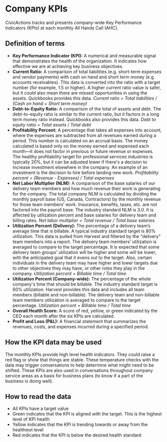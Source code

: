# Company KPIs

CivicActions tracks and presents company-wide Key Performance Indicators (KPIs) at each monthly All Hands Call (AHC).

## Definition of terms

- **Key Performance Indicator (KPI):** A numerical and measurable signal that demonstrates the health of the organization. It indicates how effective we are at achieving key business objectives.
- **Current Ratio:** A comparison of total liabilities (e.g. short-term expenses and vendor payments) with cash on hand and short term money (e.g. accounts receivables). This data is converted into the ratio with a target number (for example, 1.5 or higher). A higher current ratio value is safer, but it could also mean there are missed opportunities in using the assets. Quickbooks provides this data. _Current ratio = Total liabilities / (Cash on hand + Short term money)_
- **Debt-to-Equity Ratio:** A comparison of the total of assets and debt. The debt-to-equity ratio is similar to the current ratio, but it factors in a long term money ratio instead. Quickbooks also provides this data. _Debt to equity ratio = Total assets / Total debt_
- **Profitability Percent:** A percentage that takes all expenses into account, where the expenses are subtracted from all revenues earned during a period. This number is calculated on an accrual basis. The money calculated is based only on the money earned and expensed each month—it does not factor in previous or future revenue or expenses. The healthy profitability target for professional services industries is typically 20%, but it can be adjusted lower if there's a decision to increase investment elsewhere in the company. An example of an investment is the decision to hire before landing new work. _Profitability percent = (Revenue - Expenses) / Total expenses_
- **Net Labor Multiplier (NLM):** A comparison of the base salaries of our delivery team members and how much revenue their work is generating for the company. The total company NLM is calculated by dividing the monthly payroll base (US, Canada, Contractors) by the monthly revenue for those team members’ work. Insurance, benefits, taxes, etc. are not factored into the payroll base. The industry standard NLM is 3.0. It is affected by utilization percent and base salaries for delivery team and billing rates. _Net labor multiplier = Total revenue / Total base salaries_
- **Utilization Percent (Delivery):** The percentage of a delivery team’s average time that is billable. A typical industry standard target is 80% utilization. This data is pulled from Harvest and filtered by the "delivery" team members into a report. The delivery team members’ utilization is averaged to compare to the target percentage. It is expected that some delivery team groups’ utilization will be higher and some will be lower, with the anticipated goal that it evens out to the target. Also, certain individuals in the delivery team may have higher and lower targets due to other objectives they may have, or other roles they play in the company. _Utilization percent = Billable time / Total time_
- **Utilization Percent (Company-wide):** The percentage of the whole company's time that should be billable. The industry standard target is 60% utilization. Harvest provides this data and includes all team members (billable and non-billable). The delivery team and non-billable team members utilization is averaged to compare to the target percentage. _Utilization percent = Billable time / Total time_
- **Overall Health Score:** A score of red, yellow, or green indicated by the CEO each month after the six KPIs are calculated.
- **Profit and Loss (P&L):** A financial statement that summarizes the revenues, costs, and expenses incurred during a specified period.

## How the KPI data may be used

The monthly KPIs provide high level health indicators. They could raise a red flag or show that things are stable. These temperature checks with the data may trigger conversations to help determine what might need to be shifted. These KPIs are also used in conversations throughout company service areas as a basis for business plans (to know if a part of the business is doing well).

## How to read the data

- All KPIs have a target value
- Green indicates that the KPI is aligned with the target. This is the highest level of KPI health
- Yellow indicates that the KPI is trending towards or away from the healthiest level
- Red indicates that the KPI is below the desired health standard
